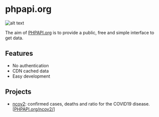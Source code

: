 # phpapi.org

![alt text](https://phpapi.org/img/phpapi.org.png "PHPAPI.org")

The aim of [PHPAPI.org](https://phpapi.org) is to provide a public, free and simple interface to get data.

## Features

- No authentication
- CDN cached data
- Easy development

## Projects

- [ncov2](https://github.com/fabriziosalmi/phpapi/blob/master/ncov2/README.md): confirmed cases, deaths and ratio for the COVID19 disease. [[PHPAPI.org/ncov2/](https://phpapi.org/ncov2/)]
